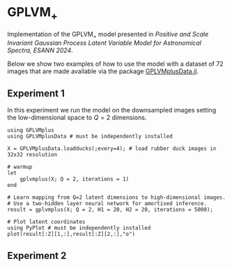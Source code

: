 # $\mbox{GPLVM}_+$

Implementation of the $\mbox{GPLVM}_+$ model presented in *Positive and Scale Invariant Gaussian Process Latent Variable Model for Astronomical Spectra, ESANN 2024*.

Below we show two examples of how to use the model with a dataset of 72 images that are made available via the package [GPLVMplusData.jl](https://github.com/HITS-AIN/GPLVMplusData.jl). 

## Experiment 1

In this experiment we run the model on the downsampled images setting the low-dimensional space to $Q=2$ dimensions.

```
using GPLVMplus
using GPLVMplusData # must be independently installed

X = GPLVMplusData.loadducks(;every=4); # load rubber duck images in 32x32 resolution

# warmup
let
    gplvmplus(X; Q = 2, iterations = 1)
end

# Learn mapping from Q=2 latent dimensions to high-dimensional images.
# Use a two-hidden layer neural network for amortised inference. 
result = gplvmplus(X; Q = 2, H1 = 20, H2 = 20, iterations = 5000);

# Plot latent coordinates
using PyPlot # must be independently installed
plot(result[:Z][1,:],result[:Z][2,:],"o")
```

## Experiment 2
